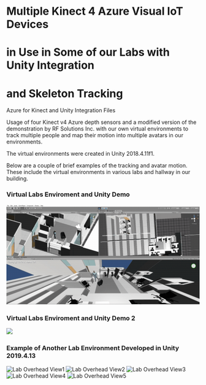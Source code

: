 # Multiple Kinect 4 Azure Visual IoT Devices
# in Use in Some of our Labs with Unity Integration
# and Skeleton Tracking

Azure for Kinect and Unity Integration Files
 
Usage of four Kinect v4 Azure depth sensors and a modified version of the demonstration
by RF Solutions Inc. with our own virtual environments to track multiple people and
map their motion into multiple avatars in our environments.

The virtual environments were created in Unity 2018.4.11f1.

Below are a couple of brief examples of the tracking and avatar motion.
These include the virtual environments in various labs and hallway in our building.

### Virtual Labs Enviroment and Unity Demo
![](walking_in_AI_Lab.gif)

### Virtual Labs Enviroment and Unity Demo 2
![](Lab_Demo2.gif)

### Example of Another Lab Environment Developed in Unity 2019.4.13
![Lab Overhead View1](https://user-images.githubusercontent.com/55105714/107584835-cbaef380-6bc2-11eb-9ccc-995c471b49ed.png)
![Lab Overhead View2](https://user-images.githubusercontent.com/55105714/107585006-0dd83500-6bc3-11eb-82f4-fdae9e0cfbd6.png)
![Lab Overhead View3](https://user-images.githubusercontent.com/55105714/107585016-10d32580-6bc3-11eb-9b02-a12a90599736.png)
![Lab Overhead View4](https://user-images.githubusercontent.com/55105714/107585018-13ce1600-6bc3-11eb-943d-26962345fe28.png)
![Lab Overhead View5](https://user-images.githubusercontent.com/55105714/107585023-16307000-6bc3-11eb-9bfb-71d34895d163.png)
